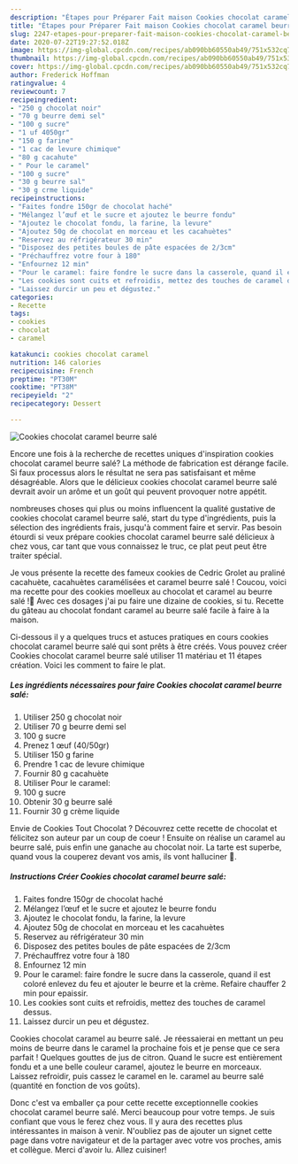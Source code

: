 ```yaml
---
description: "Étapes pour Préparer Fait maison Cookies chocolat caramel beurre salé"
title: "Étapes pour Préparer Fait maison Cookies chocolat caramel beurre salé"
slug: 2247-etapes-pour-preparer-fait-maison-cookies-chocolat-caramel-beurre-sale
date: 2020-07-22T19:27:52.018Z
image: https://img-global.cpcdn.com/recipes/ab090bb60550ab49/751x532cq70/cookies-chocolat-caramel-beurre-sale-photo-principale-de-la-recette.jpg
thumbnail: https://img-global.cpcdn.com/recipes/ab090bb60550ab49/751x532cq70/cookies-chocolat-caramel-beurre-sale-photo-principale-de-la-recette.jpg
cover: https://img-global.cpcdn.com/recipes/ab090bb60550ab49/751x532cq70/cookies-chocolat-caramel-beurre-sale-photo-principale-de-la-recette.jpg
author: Frederick Hoffman
ratingvalue: 4
reviewcount: 7
recipeingredient:
- "250 g chocolat noir"
- "70 g beurre demi sel"
- "100 g sucre"
- "1 uf 4050gr"
- "150 g farine"
- "1 cac de levure chimique"
- "80 g cacahute"
- " Pour le caramel"
- "100 g sucre"
- "30 g beurre sal"
- "30 g crme liquide"
recipeinstructions:
- "Faites fondre 150gr de chocolat haché"
- "Mélangez l’œuf et le sucre et ajoutez le beurre fondu"
- "Ajoutez le chocolat fondu, la farine, la levure"
- "Ajoutez 50g de chocolat en morceau et les cacahuètes"
- "Reservez au réfrigérateur 30 min"
- "Disposez des petites boules de pâte espacées de 2/3cm"
- "Préchauffrez votre four à 180"
- "Enfournez 12 min"
- "Pour le caramel: faire fondre le sucre dans la casserole, quand il est coloré enlevez du feu et ajouter le beurre et la crème. Refaire chauffer 2 min pour epaissir."
- "Les cookies sont cuits et refroidis, mettez des touches de caramel dessus."
- "Laissez durcir un peu et dégustez."
categories:
- Recette
tags:
- cookies
- chocolat
- caramel

katakunci: cookies chocolat caramel 
nutrition: 146 calories
recipecuisine: French
preptime: "PT30M"
cooktime: "PT38M"
recipeyield: "2"
recipecategory: Dessert

---
```



![Cookies chocolat caramel beurre salé](https://img-global.cpcdn.com/recipes/ab090bb60550ab49/751x532cq70/cookies-chocolat-caramel-beurre-sale-photo-principale-de-la-recette.jpg)

Encore une fois à la recherche de recettes uniques d'inspiration cookies chocolat caramel beurre salé? La méthode de fabrication est dérange facile. Si faux processus alors le résultat ne sera pas satisfaisant et même désagréable. Alors que le délicieux cookies chocolat caramel beurre salé devrait avoir un arôme et un goût qui peuvent provoquer notre appétit.

nombreuses choses qui plus ou moins influencent la qualité gustative de cookies chocolat caramel beurre salé, start du type d'ingrédients, puis la sélection des ingrédients frais, jusqu'à comment faire et servir. Pas besoin étourdi si veux prépare cookies chocolat caramel beurre salé délicieux à chez vous, car tant que vous connaissez le truc, ce plat peut peut être traiter spécial.

Je vous présente la recette des fameux cookies de Cedric Grolet au praliné cacahuète, cacahuètes caramélisées et caramel beurre salé ! Coucou, voici ma recette pour des cookies moelleux au chocolat et caramel au beurre salé !🍪 Avec ces dosages j&#39;ai pu faire une dizaine de cookies, si tu. Recette du gâteau au chocolat fondant caramel au beurre salé facile à faire à la maison.


Ci-dessous il y a quelques trucs et astuces pratiques en cours cookies chocolat caramel beurre salé qui sont prêts à être créés. Vous pouvez créer Cookies chocolat caramel beurre salé utiliser 11 matériau et 11 étapes création. Voici les comment to faire le plat.

<!--inarticleads1-->

##### Les ingrédients nécessaires pour faire Cookies chocolat caramel beurre salé:

1. Utiliser 250 g chocolat noir
1. Utiliser 70 g beurre demi sel
1.  100 g sucre
1. Prenez 1 œuf (40/50gr)
1. Utiliser 150 g farine
1. Prendre 1 cac de levure chimique
1. Fournir 80 g cacahuète
1. Utiliser  Pour le caramel:
1.  100 g sucre
1. Obtenir 30 g beurre salé
1. Fournir 30 g crème liquide


Envie de Cookies Tout Chocolat ? Découvrez cette recette de chocolat et félicitez son auteur par un coup de coeur ! Ensuite on réalise un caramel au beurre salé, puis enfin une ganache au chocolat noir. La tarte est superbe, quand vous la couperez devant vos amis, ils vont halluciner 🙂. 

<!--inarticleads2-->

##### Instructions Créer Cookies chocolat caramel beurre salé:

1. Faites fondre 150gr de chocolat haché
1. Mélangez l’œuf et le sucre et ajoutez le beurre fondu
1. Ajoutez le chocolat fondu, la farine, la levure
1. Ajoutez 50g de chocolat en morceau et les cacahuètes
1. Reservez au réfrigérateur 30 min
1. Disposez des petites boules de pâte espacées de 2/3cm
1. Préchauffrez votre four à 180
1. Enfournez 12 min
1. Pour le caramel: faire fondre le sucre dans la casserole, quand il est coloré enlevez du feu et ajouter le beurre et la crème. Refaire chauffer 2 min pour epaissir.
1. Les cookies sont cuits et refroidis, mettez des touches de caramel dessus.
1. Laissez durcir un peu et dégustez.


Cookies chocolat caramel au beurre salé. Je réessaierai en mettant un peu moins de beurre dans le caramel la prochaine fois et je pense que ce sera parfait ! Quelques gouttes de jus de citron. Quand le sucre est entièrement fondu et a une belle couleur caramel, ajoutez le beurre en morceaux. Laissez refroidir, puis cassez le caramel en le. caramel au beurre salé (quantité en fonction de vos goûts). 


Donc c'est va emballer ça pour cette recette exceptionnelle cookies chocolat caramel beurre salé. Merci beaucoup pour votre temps. Je suis confiant que vous le ferez chez vous. Il y aura des recettes plus  intéressantes in maison à venir. N'oubliez pas de ajouter un signet cette page dans votre navigateur et de la partager avec votre vos proches, amis et collègue. Merci d'avoir lu. Allez cuisiner!
